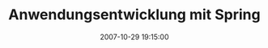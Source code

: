 ---
layout: event
title:  "Anwendungsentwicklung mit Spring"
date:   2007-10-29 19:15:00
tags: events
speakers:
 - ewolff
location: uni-ka-hs101
---